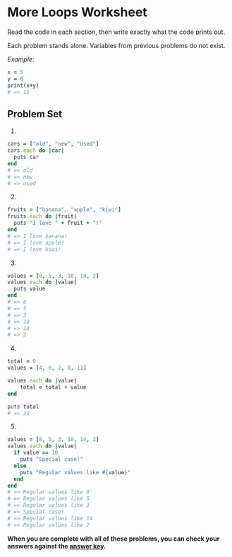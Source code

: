 # More Loops Worksheet

Read the code in each section, then write exactly what the code prints out.

Each problem stands alone. Variables from previous problems do not exist.

*Example:*
```ruby
x = 5
y = 6
print(x+y)
# => 11
```

## Problem Set

1.
```ruby
cars = ["old", "new", "used"]
cars.each do |car|
  puts car
end
# => old
# => new
# => used
```

2.
```ruby
fruits = ["banana", "apple", "kiwi"]
fruits.each do |fruit|
  puts "I love " + fruit + "!"
end
# => I love banana!
# => I love apple!
# => I love kiwi!
```

3.
```ruby
values = [8, 5, 3, 10, 14, 2]
values.each do |value|
  puts value
end
# => 8
# => 5
# => 3
# => 10
# => 14
# => 2
```

4.
```ruby
total = 0
values = [4, 6, 2, 8, 11]

values.each do |value|
    total = total + value
end

puts total
# => 31
```

5.
```ruby
values = [8, 5, 3, 10, 14, 2]
values.each do |value|
  if value == 10
    puts "Special case!"
  else
    puts "Regular values like #{value}"
  end
end
# => Regular values like 8
# => Regular values like 5
# => Regular values like 3
# => Special case!
# => Regular values like 14
# => Regular values like 2
```


**When you are complete with all of these problems, you can check your answers against the [answer key](../assignments/more-loops-worksheet-answers.md).**
